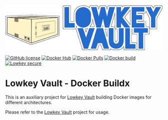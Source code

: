 ![LowkeyVault](https://raw.githubusercontent.com/nagyesta/lowkey-vault/main/.github/assets/LowkeyVault-logo-full.png)

[![GitHub license](https://img.shields.io/github/license/nagyesta/lowkey-vault-docker-buildx?color=informational)](https://raw.githubusercontent.com/nagyesta/lowkey-vault-docker-buildx/main/LICENSE)
[![Docker Hub](https://img.shields.io/docker/v/nagyesta/lowkey-vault?label=docker%20hub&logo=docker&sort=semver)](https://hub.docker.com/r/nagyesta/lowkey-vault)
[![Docker Pulls](https://img.shields.io/docker/pulls/nagyesta/lowkey-vault?logo=docker)](https://hub.docker.com/r/nagyesta/lowkey-vault)
[![Docker build](https://img.shields.io/github/actions/workflow/status/nagyesta/lowkey-vault-docker-buildx/gradle.yml?logo=github&branch=main)](https://github.com/nagyesta/lowkey-vault-docker-buildx/actions/workflows/gradle.yml)
[![Lowkey secure](https://img.shields.io/badge/lowkey-secure-0066CC)](https://github.com/nagyesta/lowkey-vault)

# Lowkey Vault - Docker Buildx

This is an auxiliary project for [Lowkey Vault](https://github.com/nagyesta/lowkey-vault) building Docker images for
different architectures.

Please refer to the [Lowkey Vault](https://github.com/nagyesta/lowkey-vault) project for usage.
